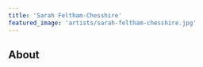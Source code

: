 ```yaml
---
title: 'Sarah Feltham-Chesshire'
featured_image: 'artists/sarah-feltham-chesshire.jpg'
---
```


## About


